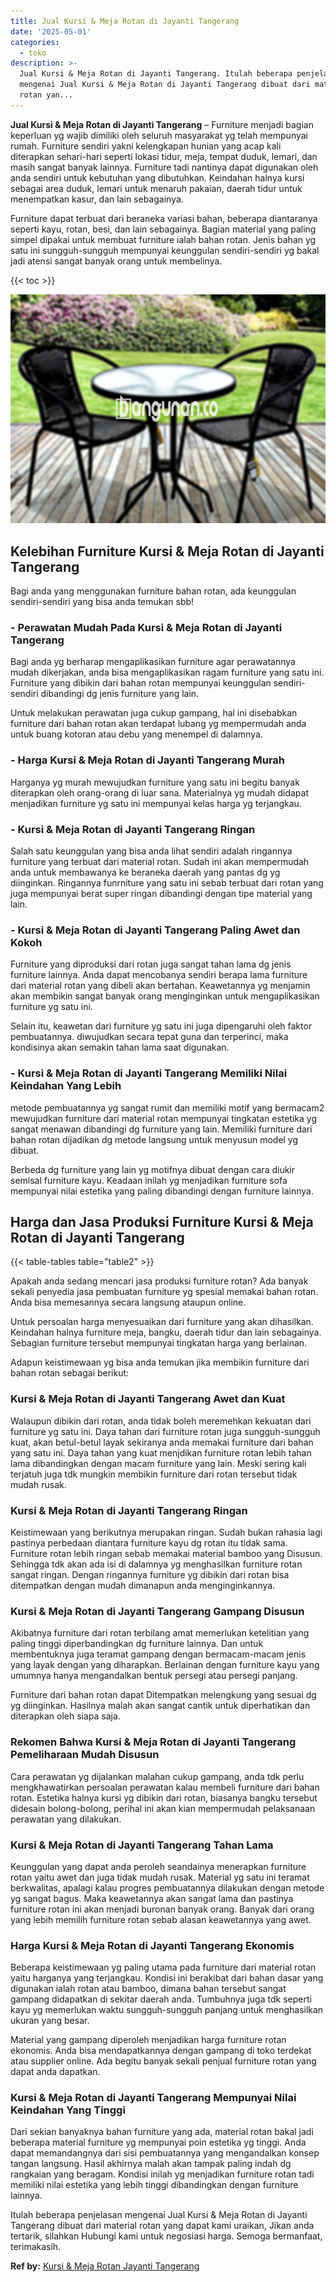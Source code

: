 ```yaml
---
title: Jual Kursi & Meja Rotan di Jayanti Tangerang
date: '2025-05-01'
categories:
  - toko
description: >-
  Jual Kursi & Meja Rotan di Jayanti Tangerang. Itulah beberapa penjelasan
  mengenai Jual Kursi & Meja Rotan di Jayanti Tangerang dibuat dari material
  rotan yan...
---
```


**Jual Kursi & Meja Rotan di Jayanti Tangerang** – Furniture menjadi bagian keperluan yg wajib dimiliki oleh seluruh masyarakat yg telah mempunyai rumah. Furniture sendiri yakni kelengkapan hunian yang acap kali diterapkan sehari-hari seperti lokasi tidur, meja, tempat duduk, lemari, dan masih sangat banyak lainnya. Furniture tadi nantinya dapat digunakan oleh anda sendiri untuk kebutuhan yang dibutuhkan. Keindahan halnya kursi sebagai area duduk, lemari untuk menaruh pakaian, daerah tidur untuk menempatkan kasur, dan lain sebagainya.

Furniture dapat terbuat dari beraneka variasi bahan, beberapa diantaranya seperti kayu, rotan, besi, dan lain sebagainya. Bagian material yang paling simpel dipakai untuk membuat furniture ialah bahan rotan. Jenis bahan yg satu ini sungguh-sungguh mempunyai keunggulan sendiri-sendiri yg bakal jadi atensi sangat banyak orang untuk membelinya.

{{< toc >}}

![Jual Kursi & Meja Rotan di Jayanti Tangerang](/images/kursi-meja-rotan-murah36.png)

## Kelebihan Furniture Kursi & Meja Rotan di Jayanti Tangerang

Bagi anda yang menggunakan furniture bahan rotan, ada keunggulan sendiri-sendiri yang bisa anda temukan sbb!

### \- Perawatan Mudah Pada Kursi & Meja Rotan di Jayanti Tangerang

Bagi anda yg berharap mengaplikasikan furniture agar perawatannya mudah dikerjakan, anda bisa mengaplikasikan ragam furniture yang satu ini. Furniture yang dibikin dari bahan rotan mempunyai keunggulan sendiri-sendiri dibandingi dg jenis furniture yang lain.

Untuk melakukan perawatan juga cukup gampang, hal ini disebabkan furniture dari bahan rotan akan terdapat lubang yg mempermudah anda untuk buang kotoran atau debu yang menempel di dalamnya.

### \- Harga Kursi & Meja Rotan di Jayanti Tangerang Murah

Harganya yg murah mewujudkan furniture yang satu ini begitu banyak diterapkan oleh orang-orang di luar sana. Materialnya yg mudah didapat menjadikan furniture yg satu ini mempunyai kelas harga yg terjangkau.

### \- Kursi & Meja Rotan di Jayanti Tangerang Ringan

Salah satu keunggulan yang bisa anda lihat sendiri adalah ringannya furniture yang terbuat dari material rotan. Sudah ini akan mempermudah anda untuk membawanya ke beraneka daerah yang pantas dg yg diinginkan. Ringannya funrniture yang satu ini sebab terbuat dari rotan yang juga mempunyai berat super ringan dibandingi dengan tipe material yang lain.

### \- Kursi & Meja Rotan di Jayanti Tangerang Paling Awet dan Kokoh

Furniture yang diproduksi dari rotan juga sangat tahan lama dg jenis furniture lainnya. Anda dapat mencobanya sendiri berapa lama furniture dari material rotan yang dibeli akan bertahan. Keawetannya yg menjamin akan membikin sangat banyak orang menginginkan untuk mengaplikasikan furniture yg satu ini.

Selain itu, keawetan dari furniture yg satu ini juga dipengaruhi oleh faktor pembuatannya. diwujudkan secara tepat guna dan terperinci, maka kondisinya akan semakin tahan lama saat digunakan.

### \- Kursi & Meja Rotan di Jayanti Tangerang Memiliki Nilai Keindahan Yang Lebih

metode pembuatannya yg sangat rumit dan memiliki motif yang bermacam2 mewujudkan furniture dari material rotan mempunyai tingkatan estetika yg sangat menawan dibandingi dg furniture yang lain. Memiliki furniture dari bahan rotan dijadikan dg metode langsung untuk menyusun model yg dibuat.

Berbeda dg furniture yang lain yg motifnya dibuat dengan cara diukir semisal furniture kayu. Keadaan inilah yg menjadikan furniture sofa mempunyai nilai estetika yang paling dibandingi dengan furniture lainnya.

## Harga dan Jasa Produksi Furniture Kursi & Meja Rotan di Jayanti Tangerang

{{< table-tables table="table2" >}}

Apakah anda sedang mencari jasa produksi furniture rotan? Ada banyak sekali penyedia jasa pembuatan furniture yg spesial memakai bahan rotan. Anda bisa memesannya secara langsung ataupun online.

Untuk persoalan harga menyesuaikan dari furniture yang akan dihasilkan. Keindahan halnya furniture meja, bangku, daerah tidur dan lain sebagainya. Sebagian furniture tersebut mempunyai tingkatan harga yang berlainan.

Adapun keistimewaan yg bisa anda temukan jika membikin furniture dari bahan rotan sebagai berikut:

### Kursi & Meja Rotan di Jayanti Tangerang Awet dan Kuat

Walaupun dibikin dari rotan, anda tidak boleh meremehkan kekuatan dari furniture yg satu ini. Daya tahan dari furniture rotan juga sungguh-sungguh kuat, akan betul-betul layak sekiranya anda memakai furniture dari bahan yang satu ini. Daya tahan yang kuat menjdikan furniture rotan lebih tahan lama dibandingkan dengan macam furniture yang lain. Meski sering kali terjatuh juga tdk mungkin membikin furniture dari rotan tersebut tidak mudah rusak.

### Kursi & Meja Rotan di Jayanti Tangerang Ringan

Keistimewaan yang berikutnya merupakan ringan. Sudah bukan rahasia lagi pastinya perbedaan diantara furniture kayu dg rotan itu tidak sama. Furniture rotan lebih ringan sebab memakai material bamboo yang Disusun. Sehingga tdk akan ada isi di dalamnya yg menghasilkan furniture rotan sangat ringan. Dengan ringannya furniture yg dibikin dari rotan bisa ditempatkan dengan mudah dimanapun anda menginginkannya.

### Kursi & Meja Rotan di Jayanti Tangerang Gampang Disusun

Akibatnya furniture dari rotan terbilang amat memerlukan ketelitian yang paling tinggi diperbandingkan dg furniture lainnya. Dan untuk membentuknya juga teramat gampang dengan bermacam-macam jenis yang layak dengan yang diharapkan. Berlainan dengan furniture kayu yang umumnya hanya mengandalkan bentuk persegi atau persegi panjang.

Furniture dari bahan rotan dapat Ditempatkan melengkung yang sesuai dg yg diinginkan. Hasilnya malah akan sangat cantik untuk diperhatikan dan diterapkan oleh siapa saja.

### Rekomen Bahwa Kursi & Meja Rotan di Jayanti Tangerang Pemeliharaan Mudah Disusun

Cara perawatan yg dijalankan malahan cukup gampang, anda tdk perlu mengkhawatirkan persoalan perawatan kalau membeli furniture dari bahan rotan. Estetika halnya kursi yg dibikin dari rotan, biasanya bangku tersebut didesain bolong-bolong, perihal ini akan kian mempermudah pelaksanaan perawatan yang dilakukan.

### Kursi & Meja Rotan di Jayanti Tangerang Tahan Lama

Keunggulan yang dapat anda peroleh seandainya menerapkan furniture rotan yaitu awet dan juga tidak mudah rusak. Material yg satu ini teramat berkwalitas, apalagi kalau progres pembuatannya dilakukan dengan metode yg sangat bagus. Maka keawetannya akan sangat lama dan pastinya furniture rotan ini akan menjadi buronan banyak orang. Banyak dari orang yang lebih memilih furniture rotan sebab alasan keawetannya yang awet.

### Harga Kursi & Meja Rotan di Jayanti Tangerang Ekonomis

Beberapa keistimewaan yg paling utama pada furniture dari material rotan yaitu harganya yang terjangkau. Kondisi ini berakibat dari bahan dasar yang digunakan ialah rotan atau bamboo, dimana bahan tersebut sangat gampang didapatkan di sekitar daerah anda. Tumbuhnya juga tdk seperti kayu yg memerlukan waktu sungguh-sungguh panjang untuk menghasilkan ukuran yang besar.

Material yang gampang diperoleh menjadikan harga furniture rotan ekonomis. Anda bisa mendapatkannya dengan gampang di toko terdekat atau supplier online. Ada begitu banyak sekali penjual furniture rotan yang dapat anda dapatkan.

### Kursi & Meja Rotan di Jayanti Tangerang Mempunyai Nilai Keindahan Yang Tinggi

Dari sekian banyaknya bahan furniture yang ada, material rotan bakal jadi beberapa material furniture yg mempunyai poin estetika yg tinggi. Anda dapat memandangnya dari sisi pembuatannya yang mengandalkan konsep tangan langsung. Hasil akhirnya malah akan tampak paling indah dg rangkaian yang beragam. Kondisi inilah yg menjadikan furniture rotan tadi memiliki nilai estetika yang lebih tinggi dibandingkan dengan furniture lainnya.

Itulah beberapa penjelasan mengenai Jual Kursi & Meja Rotan di Jayanti Tangerang dibuat dari material rotan yang dapat kami uraikan, Jikan anda tertarik, silahkan Hubungi kami untuk negosiasi harga. Semoga bermanfaat, terimakasih.

**Ref by:** [Kursi & Meja Rotan Jayanti Tangerang](https://id.wikipedia.org/wiki/Kursi)

